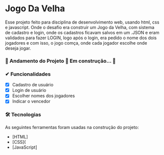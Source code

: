 # Jogo Da Velha

 Esse projeto feito para disciplina de desenvolvimento web, usando html, css e javascript. Onde o desafio era construir um Jogo da Velha, com sistema de cadastro e login, onde os 
cadastros ficavam salvos em um .JSON e eram validados para fazer LOGIN, logo após o login, era pedido o nome dos dois jogadores e com isso, o jogo comça, onde cada jogador escolhe onde deseja jogar.

### 🚧  Andamento do Projeto 🚀 Em construção...  🚧

### ✔ Funcionalidades

  - [x] Cadastro de usuário
  - [x] Login de usuário
  - [x] Escolher nomes dos jogadores
  - [x] Indicar o vencedor

### 🛠 Tecnologias

As seguintes ferramentas foram usadas na construção do projeto:

- [HTML]
- [CSS](
- [JavaScript]
